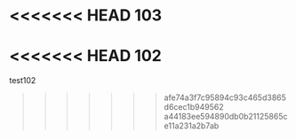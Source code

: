 <<<<<<< HEAD
103
=======
<<<<<<< HEAD
102
=======
test102
>>>>>>> afe74a3f7c95894c93c465d3865d6cec1b949562
>>>>>>> a44183ee594890db0b21125865ce11a231a2b7ab
